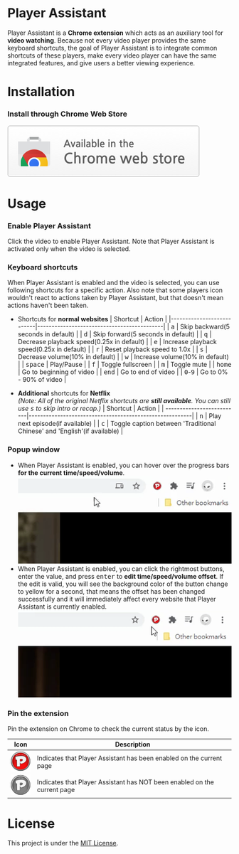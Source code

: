 # Player Assistant
Player Assistant is a **Chrome extension** which acts as an auxiliary tool for **video watching**. Because not every video player provides the same keyboard shortcuts, the goal of Player Assistant is to integrate common shortcuts of these players, make every video player can have the same integrated features, and give users a better viewing experience.

# Installation
### Install through Chrome Web Store
[![install-on-chrome-web-store](./media/install-on-chrome-web-store.png)](https://chrome.google.com/webstore/detail/player-assistant/igdagoipdgdcidbkflnildofndcbnfff?hl=zh-TW&authuser=1)

# Usage
### Enable Player Assistant
Click the video to enable Player Assistant. Note that Player Assistant is activated only when the video is selected.
    
### Keyboard shortcuts
When Player Assistant is enabled and the video is selected, you can use following shortcuts for a specific action. Also note that some players icon wouldn't react to actions taken by Player Assistant, but that doesn't mean actions haven't been taken.
+ Shortcuts for **normal websites**
    | Shortcut                  | Action                                     |
    |---------------------------|--------------------------------------------|
    | <kbd>a</kbd>              | Skip backward(5 seconds in default)        |
    | <kbd>d</kbd>              | Skip forward(5 seconds in default)         |
    | <kbd>q</kbd>              | Decrease playback speed(0.25x in default)  |
    | <kbd>e</kbd>              | Increase playback speed(0.25x in default)  |
    | <kbd>r</kbd>              | Reset playback speed to 1.0x               |
    | <kbd>s</kbd>              | Decrease volume(10% in default)            |
    | <kbd>w</kbd>              | Increase volume(10% in default)            |
    | <kbd>space</kbd>          | Play/Pause                                 |
    | <kbd>f</kbd>              | Toggle fullscreen                          |
    | <kbd>m</kbd>              | Toggle mute                                |
    | <kbd>home</kbd>           | Go to beginning  of video                  |
    | <kbd>end</kbd>            | Go to end of video                         |
    | <kbd>0</kbd>-<kbd>9</kbd> | Go to 0% - 90% of video                    |

+ **Additional** shortcuts for **Netflix**\
*(Note: All of the original Netflix shortcuts are **still available**. You can still use <kbd>s</kbd> to skip intro or recap.)*
    | Shortcut                  | Action                                                  |
    | --------------------------|---------------------------------------------------------|
    | <kbd>n</kbd>              | Play next episode(if available)                         |
    | <kbd>c</kbd>              | Toggle caption between 'Traditional Chinese' and 'English'(if available) |
    
    

### Popup window
+ When Player Assistant is enabled, you can hover over the progress bars **for the current time/speed/volume**.
    <kbd>![bars](./media/github_bars.gif?raw=true)</kbd>
+ When Player Assistant is enabled, you can click the rightmost buttons, enter the value, and press <kbd>enter</kbd> to **edit time/speed/volume offset**. If the edit is valid, you will see the background color of the button change to yellow for a second, that means the offset has been changed successfully and it will immediately affect every website that Player Assistant is currently enabled.
    <kbd>![buttons](./media/github_buttons.gif?raw=true)</kbd>

### Pin the extension
Pin the extension on Chrome to check the current status by the icon.

| Icon                                               | Description                                                             |
|----------------------------------------------------|-------------------------------------------------------------------------|
|![action_on](./media/github_on.png?raw=true)        |Indicates that Player Assistant has been enabled on the current page     |
|![action_off](./media/github_off.png?raw=true)      |Indicates that Player Assistant has NOT been enabled on the current page |

# License
This project is under the [MIT License](./LICENSE).
